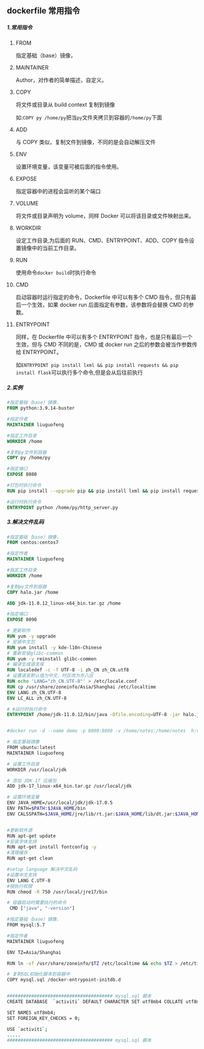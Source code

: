 ## dockerfile 常用指令

##### 1.常用指令

1. FROM

   指定基础（base）镜像，

2. MAINTAINER

   Author，对作者的简单描述，自定义。

3. COPY

   将文件或目录从 build context 复制到镜像

   如:`COPY py /home/py`把当`py`文件夹拷贝到容器的`/home/py`下面

4. ADD

   与 COPY 类似，复制文件到镜像，不同的是会自动解压文件

5. ENV

   设置环境变量，该变量可被后面的指令使用。

6. EXPOSE

   指定容器中的进程会监听的某个端口

7. VOLUME

   将文件或目录声明为 volume，同样 Docker 可以将该目录或文件映射出来。

8. WORKDIR

   设定工作目录,为后面的 RUN、CMD、ENTRYPOINT、ADD、COPY 指令设置镜像中的当前工作目录。

9. RUN

   使用命令`docker build`时执行命令

10. CMD

    启动容器时运行指定的命令，Dockerfile 中可以有多个 CMD 指令，但只有最后一个生效，如果 docker run 后面指定有参数，该参数将会替换 CMD 的参数。

11. ENTRYPOINT

    同样，在 Dockerfile 中可以有多个 ENTRYPOINT 指令，也是只有最后一个生效，但与 CMD 不同的是，CMD 或 docker run 之后的参数会被当作参数传给 ENTRYPOINT。

    如`ENTRYPOINT pip install lxml && pip install requests && pip install flask`可以执行多个命令,但是会从后往前执行

##### 2.实例

```dockerfile
#指定基础（base）镜像，
FROM python:3.9.14-buster

#指定作者
MAINTAINER liuguofeng

#指定工作目录
WORKDIR /home

#复制py文件到容器
COPY py /home/py

#指定端口
EXPOSE 8080

#打包时执行命令
RUN pip install --upgrade pip && pip install lxml && pip install requests && pip install flask

#运行时执行命令
ENTRYPOINT python /home/py/http_server.py
```

##### 3.解决文件乱码

```dockerfile
#指定基础（base）镜像，
FROM centos:centos7

#指定作者
MAINTAINER liuguofeng

#指定工作目录
WORKDIR /home

#复制py文件到容器
COPY halo.jar /home

ADD jdk-11.0.12_linux-x64_bin.tar.gz /home

#指定端口
EXPOSE 8090

# 更新软件
RUN yum -y upgrade
# 安装中文包
RUN yum install -y kde-l10n-Chinese
# 重新安装glibc-common
RUN yum -y reinstall glibc-common
# 编译生成语言库
RUN localedef -c -f UTF-8 -i zh_CN zh_CN.utf8
# 设置语言默认值为中文，时区改为东八区
RUN echo 'LANG="zh_CN.UTF-8"' > /etc/locale.conf
RUN cp /usr/share/zoneinfo/Asia/Shanghai /etc/localtime
ENV LANG zh_CN.UTF-8
ENV LC_ALL zh_CN.UTF-8 

# #运行时执行命令
ENTRYPOINT /home/jdk-11.0.12/bin/java -Dfile.encoding=UTF-8 -jar halo.jar


#docker run -d --name demo -p 8090:8090 -v /home/notes:/home/notes  h:v1
```

```sh
# 指定基础镜像
FROM ubuntu:latest
MAINTAINER liuguofeng

# 设置工作目录
WORKDIR /usr/local/jdk

# 添加 JDK 17 压缩包
ADD jdk-17_linux-x64_bin.tar.gz /usr/local/jdk

# 设置环境变量
ENV JAVA_HOME=/usr/local/jdk/jdk-17.0.5
ENV PATH=$PATH:$JAVA_HOME/bin
ENV CALSSPATH=$JAVA_HOME/jre/lib/rt.jar:$JAVA_HOME/lib/dt.jar:$JAVA_HOME/lib/tools.jar


#更新软件源
RUN apt-get update
#安装字体支持
RUN apt-get install fontconfig -y
#清理缓存
RUN apt-get clean

#setup language 解决中文乱码
#设置中文支持
ENV LANG C.UTF-8
#授执行权限
RUN chmod -R 750 /usr/local/jre17/bin

# 容器启动时需要执行的命令
 CMD ["java", "-version"]

```

```sh
#指定基础（base）镜像，
FROM mysql:5.7

#指定作者
MAINTAINER liuguofeng

ENV TZ=Asia/Shanghai

RUN ln -sf /usr/share/zoneinfo/$TZ /etc/localtime && echo $TZ > /etc/timezone

# 复制SQL初始化脚本到容器中
COPY mysql.sql /docker-entrypoint-initdb.d


####################################### mysql.sql 脚本
CREATE DATABASE  `activiti` DEFAULT CHARACTER SET utf8mb4 COLLATE utf8mb4_bin;

SET NAMES utf8mb4;
SET FOREIGN_KEY_CHECKS = 0;

USE `activiti`;
.....
####################################### mysql.sql 脚本
```

